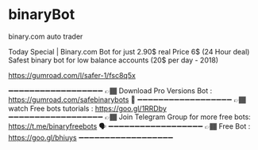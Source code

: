 # binaryBot
binary.com auto trader 


Today Special | Binary.com Bot for just 2.90$ real Price 6$ (24 Hour deal)
Safest binary bot for low balance accounts (20$ per day - 2018)

https://gumroad.com/l/safer-1/fsc8q5x

➖➖➖➖➖➖➖➖➖➖➖➖➖➖➖➖➖➖
👉🏾 Download Pro Versions Bot :
https://gumroad.com/safebinarybots  🏬
➖➖➖➖➖➖➖➖➖➖➖➖➖➖➖➖➖➖
👉🏾  watch Free bots tutorials :
 https://goo.gl/1RRDby
➖➖➖➖➖➖➖➖➖➖➖➖➖➖➖➖➖➖
👉🏾 Join Telegram Group for more free bots:
 https://t.me/binaryfreebots 🗣
➖➖➖➖➖➖➖➖➖➖➖➖➖➖➖➖➖➖
👉🏾 Free  Bot :
https://goo.gl/bhiuys
➖➖➖➖➖➖➖➖➖➖➖➖➖➖➖➖➖➖
